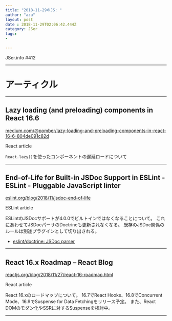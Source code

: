 ```yaml
---
title: "2018-11-29のJS: "
author: "azu"
layout: post
date : 2018-11-29T02:06:42.444Z
category: JSer
tags:
-

---
```


JSer.info #412

----

<h1 class="site-genre">アーティクル</h1>

----

## Lazy loading (and preloading) components in React 16.6
[medium.com/@pomber/lazy-loading-and-preloading-components-in-react-16-6-804de091c82d](https://medium.com/@pomber/lazy-loading-and-preloading-components-in-react-16-6-804de091c82d "Lazy loading (and preloading) components in React 16.6")
<p class="jser-tags jser-tag-icon"><span class="jser-tag">React</span> <span class="jser-tag">article</span></p>

`React.lazy()`を使ったコンポーネントの遅延ロードについて


----

## End-of-Life for Built-in JSDoc Support in ESLint - ESLint - Pluggable JavaScript linter
[eslint.org/blog/2018/11/jsdoc-end-of-life](https://eslint.org/blog/2018/11/jsdoc-end-of-life "End-of-Life for Built-in JSDoc Support in ESLint - ESLint - Pluggable JavaScript linter")
<p class="jser-tags jser-tag-icon"><span class="jser-tag">ESLint</span> <span class="jser-tag">article</span></p>

ESLintのJSDocサポートが4.0.0でビルトインではなくなることについて。
これにあわせてJSDocパーサのDoctrineも更新されなくなる。
既存のJSDoc関係のルールは別途プラグインとして切り出される。

- [eslint/doctrine: JSDoc parser](https://github.com/eslint/doctrine "eslint/doctrine: JSDoc parser")

----

## React 16.x Roadmap – React Blog
[reactjs.org/blog/2018/11/27/react-16-roadmap.html](https://reactjs.org/blog/2018/11/27/react-16-roadmap.html "React 16.x Roadmap – React Blog")
<p class="jser-tags jser-tag-icon"><span class="jser-tag">React</span> <span class="jser-tag">article</span></p>

React 16.xのロードマップについて。
16.7でReact Hooks、16.8でConcurrent Mode、16.9でSuspense for Data Fetchingをリリース予定。
また、React DOMのモダン化やSSRに対するSuspenseを検討中。


----
